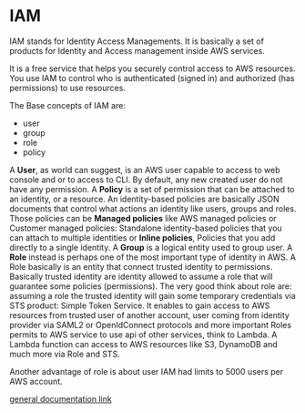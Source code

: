 # IAM

IAM stands for Identity Access Managements. 
It is basically a set of products for Identity and Access management inside AWS services.

It is a free service that helps you securely control access to AWS resources. 
You use IAM to control who is authenticated (signed in) and authorized (has permissions) 
to use resources. 

The Base concepts of IAM are:
- user
- group
- role
- policy

A **User**, as world can suggest, is an AWS user capable to access to web console and or to access to CLI. 
By default, any new created user do not have any permission.
A **Policy** is a set of permission that can be attached to an identity, or a resource.
An identity-based policies are basically JSON documents that control what actions an identity like users, groups  and roles.
Those policies can be **Managed policies** like AWS managed policies or Customer managed policies: Standalone identity-based policies 
that you can attach to multiple identities or **Inline policies**, Policies that you add directly to a single identity.
A **Group** is a logical entity used to group user. A **Role** instead is perhaps one of the most important type of identity in AWS.
A Role basically is an entity that connect trusted identity to permissions. 
Basically trusted identity are identity allowed to assume a role that will guarantee some policies (permissions).
The very good think about role are: assuming a role the trusted identity will gain some temporary credentials via STS product: Simple Token Service.
It enables to gain access to AWS resources from trusted user of another account, 
user coming from identity provider via SAML2 or OpenIdConnect protocols 
and more important Roles permits to AWS service to use api of other services, think to Lambda.
A Lambda function can access to AWS resources like S3, DynamoDB and much more via Role and STS. 

Another advantage of role is about user IAM had limits to 5000 users per AWS account.

[general documentation link](https://docs.aws.amazon.com/IAM/latest/UserGuide/introduction.html) 